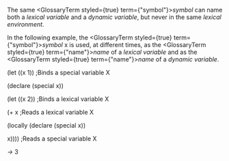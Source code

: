  



The same <GlossaryTerm styled={true} term={"symbol"}><i>symbol</i></GlossaryTerm> can name both a *lexical variable* and a *dynamic variable*, but never in the same *lexical environment*. 



In the following example, the <GlossaryTerm styled={true} term={"symbol"}><i>symbol</i></GlossaryTerm> x is used, at different times, as the <GlossaryTerm styled={true} term={"name"}><i>name</i></GlossaryTerm> of a *lexical variable* and as the <GlossaryTerm styled={true} term={"name"}><i>name</i></GlossaryTerm> of a *dynamic variable*. 



(let ((x 1)) ;Binds a special variable X 



(declare (special x)) 



(let ((x 2)) ;Binds a lexical variable X 



(+ x ;Reads a lexical variable X 



(locally (declare (special x)) 



x)))) ;Reads a special variable X 



*→* 3 



